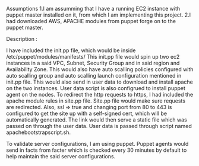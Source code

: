 Assumptions
1.I am assumming that I have a running EC2 instance with puppet master installed on it, from which I am implementing this project.
2.I had downloaded AWS, APACHE modules from puppet forge on to the puppet master.

Description : 

I have included the init.pp file, which would be inside /etc/puppet/modules/manifests/ 
This init.pp file would spin up two ec2 instances in a said VPC, Subnet, Security Group and in said region and Availability Zone.
This would also have auto scalling policies configured with auto scalling group and auto scalling launch configuration mentioned in init.pp file.
This would also send in user data to download and install apache on the two instances.
User data script is also configrued to install puppet agent on the nodes. 
To redirect the http requests to https, I had included the apache module rules in site.pp file.
Site.pp file would make sure requests are redirected. Also, ssl => true and changing port from 80 to 443 is configured to get the site up with a self-signed cert, which will be automatically generated. 
The link would then serve a static file which was passed on through the user data.
User data is passed through script named apachebootstrapscript.sh.

To validate server configurations, I am using puppet. Puppet agents would send in facts from facter which is checked every 30 minutes by default to help maintain the said server configurations. 



